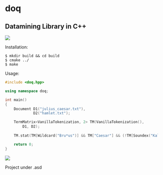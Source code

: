 # doq

## Datamining Library in C++

![](https://cdn.discordapp.com/attachments/617951895386062868/628960765478699018/doq.png)

Installation:
```
$ mkdir build && cd build
$ cmake ../
$ make
```

Usage:
```cpp
#include <doq.hpp>

using namespace doq;

int main()
{
    Document D1("julius_caesar.txt"),
             D2("hamlet.txt");

    TermMatrix<VanillaTokenization, 2> TM(VanillaTokenization(),
        D1, D2);
    
    TM.stat(TM[Wildcard("Bru*us")] && TM["Caesar"] && (!TM[Soundex("Kalpernia")]));

    return 0;
}
```

<p>
  <a href="https://discord.gg/FXmq4p2"><img src="https://img.shields.io/badge/discord-join-7289DA.svg?logo=discord&longCache=true&style=flat" /></a>
</p>

Project under .asd